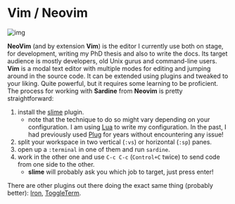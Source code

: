 # Vim / Neovim

![img](vim.png)

**NeoVim** (and by extension **Vim**) is the editor I currently use 
both on stage, for development, writing my PhD thesis and also to write the docs. 
Its target audience is mostly developers, old Unix gurus and command-line users.
**Vim** is a modal text editor with multiple modes for editing and jumping around 
in the source code. It can be extended using plugins and tweaked to your liking. 
Quite powerful, but it requires some learning to be proficient. The process for
working with **Sardine** from **Neovim** is pretty straightforward:

1. install the [slime](https://github.com/jpalardy/vim-slime) plugin.
   -   note that the technique to do so might vary depending on your configuration. I am using [Lua](https://github.com/nanotee/nvim-lua-guide) to write my configuration. In the past, I had previously used [Plug](https://github.com/junegunn/vim-plug) for years without encountering any issue!
2. split your workspace in two vertical (`:vs`) or horizontal (`:sp`) panes.
3. open up a `:terminal` in one of them and run `sardine`.
4. work in the other one and use `C-c C-c` (`Control+C` twice) to send code from one side to the other.
   -   **slime** will probably ask you which job to target, just press enter!

There are other plugins out there doing the exact same thing (probably better):
[Iron](https://github.com/hkupty/iron.nvim),
[ToggleTerm](https://github.com/akinsho/toggleterm.nvim).
